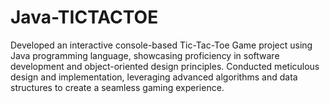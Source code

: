 # Java-TICTACTOE
Developed an interactive console-based Tic-Tac-Toe Game project using Java programming language, showcasing proficiency in software development and object-oriented design principles. Conducted meticulous design and implementation, leveraging advanced algorithms and data structures to create a seamless gaming experience. 
